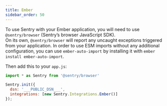 ```yaml
---
title: Ember
sidebar_order: 50
---
```

<!-- WIZARD -->
To use Sentry with your Ember application, you will need to use `@sentry/browser` (Sentry’s browser JavaScript SDK).  
On its own, `@sentry/browser` will report any uncaught exceptions triggered from your application.
In order to use ESM imports without any additional configuration, you can use `ember-auto-import`
by installing it with `ember install ember-auto-import`.

Then add this to your `app.js`:

```javascript
import * as Sentry from '@sentry/browser'

Sentry.init({
  dsn: '___PUBLIC_DSN___',
  integrations: [new Sentry.Integrations.Ember()]
});
```
<!-- ENDWIZARD -->

